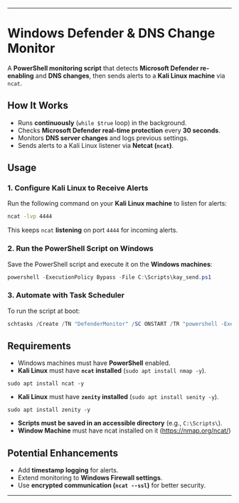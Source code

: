 
---

# **Windows Defender & DNS Change Monitor**
A **PowerShell monitoring script** that detects **Microsoft Defender re-enabling** and **DNS changes**, then sends alerts to a **Kali Linux machine** via `ncat`.

## **How It Works**
- Runs **continuously** (`while $true` loop) in the background.
- Checks **Microsoft Defender real-time protection** every **30 seconds**.
- Monitors **DNS server changes** and logs previous settings.
- Sends alerts to a Kali Linux listener via **Netcat (`ncat`)**.

## **Usage**
### **1. Configure Kali Linux to Receive Alerts**
Run the following command on your **Kali Linux machine** to listen for alerts:
```bash
ncat -lvp 4444
```
This keeps `ncat` **listening** on port `4444` for incoming alerts.

### **2. Run the PowerShell Script on Windows**
Save the PowerShell script and execute it on the **Windows machines**:
```powershell
powershell -ExecutionPolicy Bypass -File C:\Scripts\kay_send.ps1
```

### **3. Automate with Task Scheduler**
To run the script at boot:
```powershell
schtasks /Create /TN "DefenderMonitor" /SC ONSTART /TR "powershell -ExecutionPolicy Bypass -File C:\Scripts\kay_send.ps1" /RU SYSTEM
```

## **Requirements**
- Windows machines must have **PowerShell** enabled.
- **Kali Linux** must have **`ncat` installed** (`sudo apt install nmap -y`).
```
sudo apt install ncat -y
```

- **Kali Linux** must have **`zenity` installed** (`sudo apt install senity -y`).
```
sudo apt install zenity -y
```
- **Scripts must be saved in an accessible directory** (e.g., `C:\Scripts\`).
- **Window Machine** must have ncat installed on it (https://nmap.org/ncat/) 

## **Potential Enhancements**
- Add **timestamp logging** for alerts.
- Extend monitoring to **Windows Firewall settings**.
- Use **encrypted communication (`ncat --ssl`)** for better security.

---


